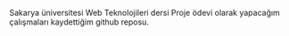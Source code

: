 Sakarya üniversitesi Web Teknolojileri dersi Proje ödevi olarak yapacağım çalışmaları kaydettiğim github reposu.
